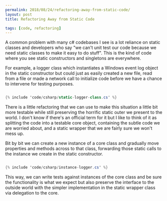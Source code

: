 ```yaml
---
permalink: 2018/08/24/refactoring-away-from-static-code/
layout: post
title: Refactoring Away from Static Code

tags: [code, refactoring]
---
```


A common problem with many c# codebases I see is a lot reliance on static classes and
developers who say "we can't unit test our code because we need static classes to make it easy
to do stuff". This is the kind of code where you see static constructors and singletons are everywhere.

For example, a logger class which instantiates a Windows event log object in the static constructor
but could just as easily created a new file, read from a file or made a network call to initialize code
before we have a chance to intervene for testing purposes.

```csharp

{% include 'code/csharp/static-logger-class.cs' %}

```

There is a little refactoring that we can use to make this situation a little bit more testable while still
preserving the horrific static outer we present to the world. I don't
know if there's an official term for it but I like to think of it as splitting the code into a testable
core object, containing the subtle code we are worried about, and a static wrapper that we are fairly
sure we won't mess up.

Bit by bit we can create a new instance of a core class and gradually move properties and methods across to
that class, forwarding those static calls to the instance we create in the static constructor.

```csharp

{% include 'code/csharp/instance-logger.cs' %}

```

This way, we can write tests against instances of the core class and be sure the functionality is what we
expect but also preserve the interface to the outside world with the simpler implementation in the static wrapper
class via delegation to the core.
